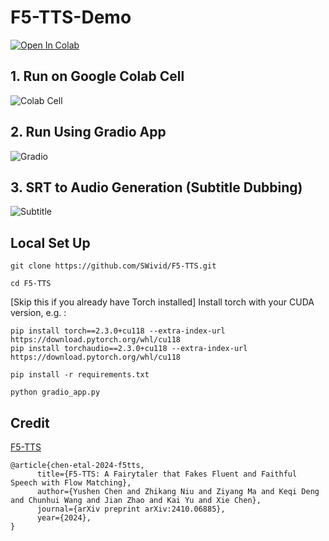 # F5-TTS-Demo
[![Open In Colab](https://colab.research.google.com/assets/colab-badge.svg)](https://colab.research.google.com/github/NeuralFalconYT/F5-TTS-Demo/blob/main/F5_TTS_Demo.ipynb) <br>

## 1. Run on Google Colab Cell
![Colab Cell](https://github.com/user-attachments/assets/195f0e51-9bd8-48bb-9378-b422fc8c399d)
## 2. Run Using Gradio App
![Gradio](https://github.com/user-attachments/assets/93d2785f-c134-44d8-89f3-331bb0eb5bc4)
## 3. SRT to Audio Generation (Subtitle Dubbing)
![Subtitle](https://github.com/user-attachments/assets/da76f0d2-cd1a-409a-a6d8-0622986ef264)
## Local Set Up
```
git clone https://github.com/SWivid/F5-TTS.git
```
```
cd F5-TTS
```
[Skip this if you already have Torch installed] Install torch with your CUDA version, e.g. :
```
pip install torch==2.3.0+cu118 --extra-index-url https://download.pytorch.org/whl/cu118
pip install torchaudio==2.3.0+cu118 --extra-index-url https://download.pytorch.org/whl/cu118
```
```
pip install -r requirements.txt
```
```
python gradio_app.py
```
## Credit
[F5-TTS](https://github.com/SWivid/F5-TTS) <br>
```
@article{chen-etal-2024-f5tts,
      title={F5-TTS: A Fairytaler that Fakes Fluent and Faithful Speech with Flow Matching}, 
      author={Yushen Chen and Zhikang Niu and Ziyang Ma and Keqi Deng and Chunhui Wang and Jian Zhao and Kai Yu and Xie Chen},
      journal={arXiv preprint arXiv:2410.06885},
      year={2024},
}
```
